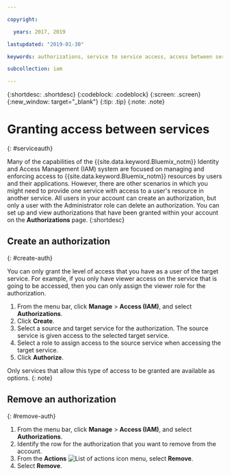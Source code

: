 ```yaml
---

copyright:

  years: 2017, 2019

lastupdated: "2019-01-30"

keywords: authorizations, service to service access, access between services

subcollection: iam

---
```


{:shortdesc: .shortdesc}
{:codeblock: .codeblock}
{:screen: .screen}
{:new_window: target="_blank"}
{:tip: .tip}
{:note: .note}


# Granting access between services
{: #serviceauth}

Many of the capabilities of the {{site.data.keyword.Bluemix_notm}} Identity and Access Management (IAM) system are focused on managing and enforcing access to {{site.data.keyword.Bluemix_notm}} resources by users and their applications. However, there are other scenarios in which you might need to provide one service with access to a user's resource in another service. All users in your account can create an authorization, but only a user with the Administrator role can delete an authorization. You can set up and view authorizations that have been granted within your account on the **Authorizations** page.
{:shortdesc}

## Create an authorization
{: #create-auth}

You can only grant the level of access that you have as a user of the target service. For example, if you only have viewer access on the service that is going to be accessed, then you can only assign the viewer role for the authorization.

1. From the menu bar, click **Manage** &gt; **Access (IAM)**, and select **Authorizations**.
2. Click **Create**.
3. Select a source and target service for the authorization. The source service is given access to the selected target service.
4. Select a role to assign access to the source service when accessing the target service.
5. Click **Authorize**.

Only services that allow this type of access to be granted are available as options.
{: note}

## Remove an authorization
{: #remove-auth}

1. From the menu bar, click **Manage** &gt; **Access (IAM)**, and select **Authorizations**.
2. Identify the row for the authorization that you want to remove from the account.
3. From the **Actions** ![List of actions icon](../icons/action-menu-icon.svg) menu, select **Remove**.
5. Select **Remove**.
